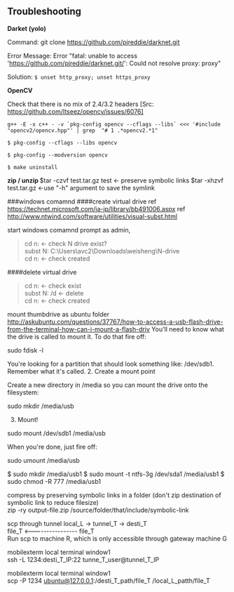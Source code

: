 Troubleshooting
---------------

<b>Darket (yolo)</b>

Command: git clone https://github.com/pjreddie/darknet.git

Error Message: Error "fatal: unable to access 'https://github.com/pjreddie/darknet.git/': Could not resolve proxy: proxy"

Solution: `$ unset http_proxy; unset https_proxy`

<b>OpenCV</b>

Check that there is no mix of 2.4/3.2 headers [Src: https://github.com/Itseez/opencv/issues/6076]
```
g++ -E -x c++ - -v `pkg-config opencv --cflags --libs` <<< '#include "opencv2/opencv.hpp"' | grep  "# 1 .*opencv2.*1"
```

```
$ pkg-config --cflags --libs opencv

$ pkg-config --modversion opencv

$ make uninstall
```

<b> zip / unzip </b>
$tar -czvf test.tar.gz test <- preserve symbolic links
$tar -xhzvf test.tar.gz <-use "-h" argument to save the symlink

###windows comamnd
####create virtual drive
ref https://technet.microsoft.com/ja-jp/library/bb491006.aspx
ref http://www.ntwind.com/software/utilities/visual-subst.html

start windows comamnd prompt as admin, 
>cd n:      <- check N drive exist?  
>subst N: C:\Users\avc2\Downloads\weisheng\N-drive  
>cd n:      <- check created  

####delete virtual drive
>cd n:     <- check exist  
>subst N: /d <- delete  
>cd n:     <- check created  

mount thumbdrive as ubuntu folder
http://askubuntu.com/questions/37767/how-to-access-a-usb-flash-drive-from-the-terminal-how-can-i-mount-a-flash-driv
You'll need to know what the drive is called to mount it. To do that fire off:

sudo fdisk -l

You're looking for a partition that should look something like: /dev/sdb1. Remember what it's called.
2. Create a mount point

Create a new directory in /media so you can mount the drive onto the filesystem:

sudo  mkdir /media/usb

3. Mount!

sudo mount /dev/sdb1 /media/usb

When you're done, just fire off:

sudo umount /media/usb


$ sudo mkdir /media/usb1
$ sudo mount -t ntfs-3g /dev/sda1 /media/usb1
$ sudo chmod -R 777 /media/usb1

compress by preserving symbolic links in a folder (don't zip destination of symbolic link to reduce filesize)  
zip -ry output-file.zip /source/folder/that/include/symbolic-link  

scp through tunnel
local_L -> tunnel_T -> desti_T  
file_T <---------------- file_T  
Run scp to machine R, which is only accessible through gateway machine G    

mobilexterm local terminal window1  
ssh -L 1234:desti_T_IP:22 tunne_T_user@tunnel_T_IP  

mobilexterm local terminal window1  
scp -P 1234 ubuntu@127.0.0.1:/desti_T_path/file_T /local_L_patth/file_T  

